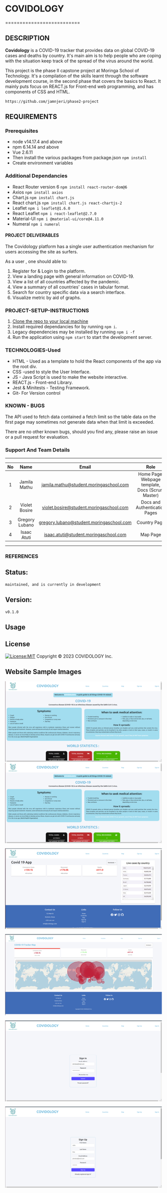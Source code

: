 # COVIDOLOGY
==========================

## DESCRIPTION
**Covidology** is a COVID-19 tracker that provides data on global COVID-19 cases and deaths by country. It's main aim is to help people who are coping with the situation keep track of the spread of the virus around the world.

This project is the phase II capstone project at Moringa School of Technology. It's a compilation of the skills learnt through the software development course, in the second phase that covers the basics to React. It mainly puts focus on REACT.js for Front-end web programming, and has components of CSS and HTML.

```
https://github.com/jamnjeri/phase2-project
```

## REQUIREMENTS
### Prerequisites
* node v14.17.4 and above
* npm 6.14.14 and above
* Vue 2.6.11
* Then install the various packages from package.json `npm install`
* Create environment variables

### Additional Dependancies
* React Router version 6 `npm install react-router-dom@6`
* Axios  `npm install axios`
* Chart.js  `npm install chart.js`
* React chart.js  `npm install chart.js react-chartjs-2`
* Leaflet  `npm i leaflet@1.6.0`
* React Leaflet  `npm i react-leaflet@2.7.0`
* Material-UI  `npm i @material-ui/core@4.11.0`
* Numeral `npm i numeral`


#### PROJECT DELIVERABLES
The Covidology platform has a single user authentication mechanism for users accessing the site as surfers.

As a user , one should able to:
1. Register for & Login to the platform.
2. View a landing page with general information on COVID-19.
3. View a list of all countries affected by the pandemic.
4. View a summary of all countries' cases in tabular format.
5. Search for country specific data via a search interface.
6. Visualize metric by aid of graphs.


### PROJECT-SETUP-INSTRUCTIONS
1. [Clone the repo to your local machine](https://github.com/jamnjeri/phase2-project.git)
2. Install required dependancies for by running `npm i`.
3. Legacy dependencies may be installed by running `npm i -f`
4. Run the application using  `npm start` to start the development server.


### TECHNOLOGIES-Used
- HTML - Used as a template to hold the React components of the app via the root div. <br/>
- CSS -used to style the User Interface. <br/>
- JS - Java Script is used to make the website interactive. <br/>
- REACT.js - Front-end Library. <br/>
- ​Jest & Minitests - Testing Framework. <br/>
- Git- For Version control


### KNOWN - BUGS
The API used to fetch data contained a fetch limit so the table data on the first page may sometimes not generate data when that limit is exceeded.

There are no other known bugs, should you find any, please raise an issue or a pull request for evaluation.


### Support And Team Details
---
| No  |      Name      |                  Email                   |     Role        |
| :-: | :------------: | :--------------------------------------: | :-----------:   |
|  1  | Jamila Mathu   | jamila.mathu@student.moringaschool.com    | Home Page, Webpage template, Docs (Scrum Master)|
|  2  |  Violet Bosire |  violet.bosire@student.moringaschool.com |  Docs and Authentication Pages |
|  3  | Gregory Lubano | gregory.lubano@student.moringaschool.com | Country Page      |
|  4  | Isaac Atuti    | isaac.atuti@student.moringaschool.com    | Map Page |
---

### REFERENCES

## Status:
    maintained, and is currently in development

## Version:
    v0.1.0
    
## Usage

## License

[![License:MIT](https://img.shields.io/badge/License-MIT-yellow.svg)](https://opensource.org/licenses/MIT)
Copyright © 2023 COVIDOLOGY Inc.


## Website Sample Images
![Home Screen](./src/assets/HomePage1.png)
![Home Screen](./src/assets/HomePage1.png)


![Country Page](./src/assets/CountriesPage.png)


![Maps Page](./src/assets/MapPage.png)


![LogIn Page](./src/assets/SignInPage.png)


![SignUp Page](./src/assets/SignUpPage.png)